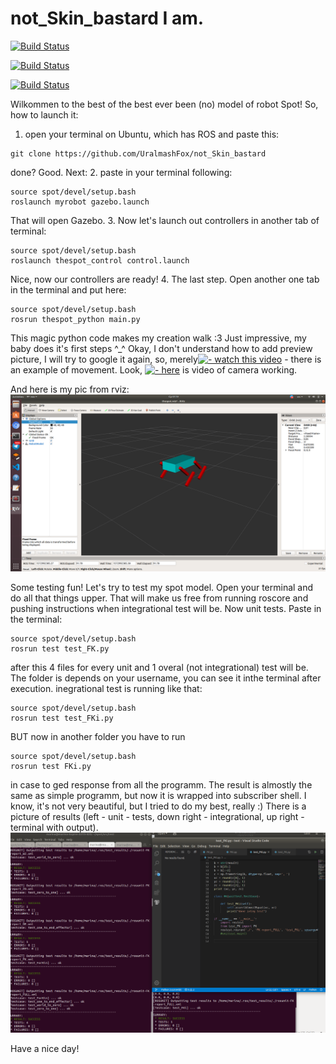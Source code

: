 # not_Skin_bastard I am.

[![Build Status](https://travis-ci.org/{UralmashFox}/{not_skin_bastard}.png?branch=wtf)](https://travis-ci.org/{UralmashFox}/{not_skin_bastard})

[![Build Status](https://travis-ci.com/UralmashFox/not_skin_bastard.svg?branch=wtf)](https://travis-ci.com/UralmashFox/not_Skin_bastard/wtf)

[![Build Status](https://travis-ci.com/travis-ci/travis-build.svg?branch=master)](https://travis-ci.com/travis-ci/travis-build)

Wilkommen to the best of the best ever been (no) model of robot Spot!
So, how to launch it: 
1. open your terminal on Ubuntu, which has ROS and paste this:
```
git clone https://github.com/UralmashFox/not_Skin_bastard

```
done? Good. Next:
2. paste in your terminal following:
```
source spot/devel/setup.bash
roslaunch myrobot gazebo.launch 

```
That will open Gazebo.
3. Now let's launch out controllers in another tab of terminal:
```
source spot/devel/setup.bash
roslaunch thespot_control control.launch

```
Nice, now our controllers are ready!
4. The last step. Open another one tab in the terminal and put here:
```
source spot/devel/setup.bash
rosrun thespot_python main.py

```
This magic python code makes my creation walk :3 Just impressive, my baby does it's first steps ^_^
Okay, I don't understand how to add preview picture, I will try to google it again, so, merely[![ - watch this video](//https://www.youtube.com/watch?v=AuIdL_nDsck&feature=youtu.be/maxresdefault.jpg)](https://www.youtube.com/watch?v=AuIdL_nDsck&feature=youtu.be) - there is an example of movement. Look, [![ - here](https://img.youtube.com/watch?v=PF4iUISW7YI&feature=youtu.be.jpg)](https://www.youtube.com/watch?v=PF4iUISW7YI) is video of camera working.

And here is my pic from rviz:
![picture](https://github.com/UralmashFox/not_Skin_bastard/blob/master/Thespot.png)

Some testing fun! Let's try to test my spot model. Open your terminal and do all that things upper. That will make us free from running roscore and pushing instructions when integrational test will be.
Now unit tests. Paste in the terminal:
```
source spot/devel/setup.bash
rosrun test test_FK.py

```
after this 4 files for every unit and 1 overal (not integrational) test will be. The folder is depends on your username, you can see it inthe terminal after execution.
inegrational test is running like that:
```
source spot/devel/setup.bash
rosrun test test_FKi.py

```
BUT now in another folder you have to run
```
source spot/devel/setup.bash
rosrun test FKi.py

```
in case to ged response from all the programm. The result is almostly the same as simple programm, but now it is wrapped into subscriber shell. I know, it's not very beautiful, but I tried to do my best, really :)
There is a picture of results (left - unit - tests, down right - integrational, up right - terminal with output).
![picture](https://github.com/UralmashFox/not_Skin_bastard/blob/testing/test.png)

Have a nice day!

